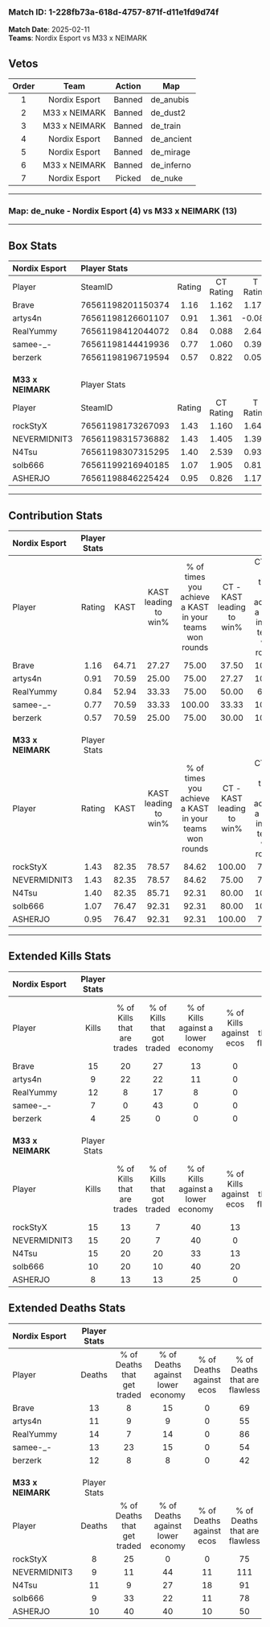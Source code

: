 ### Match ID: 1-228fb73a-618d-4757-871f-d11e1fd9d74f  
**Match Date**: 2025-02-11  
**Teams**: Nordix Esport vs M33 x NEIMARK  

## Vetos  

| Order | Team | Action | Map |
| :---: | :--: | :----: | --- |
| 1 | Nordix Esport | Banned | de_anubis |
| 2 | M33 x NEIMARK | Banned | de_dust2 |
| 3 | M33 x NEIMARK | Banned | de_train |
| 4 | Nordix Esport | Banned | de_ancient |
| 5 | Nordix Esport | Banned | de_mirage |
| 6 | M33 x NEIMARK | Banned | de_inferno |
| 7 | Nordix Esport | Picked | de_nuke |

---  

### **Map**: de_nuke - Nordix Esport (4) vs M33 x NEIMARK (13)  
---  

## Box Stats  

| **Nordix Esport** | Player Stats      |        |           |          |       |      |       |         |        |      |     |
| :- | :- | :-: | :-: | :-: | :-: | :-: | :-: | :-: | :-: | :-: | :-: |
| Player            | SteamID           | Rating | CT Rating | T Rating | KAST  | ADR  | Kills | Assists | Deaths | K/D  | HS% |
| Brave             | 76561198201150374 |  1.16  |   1.162   |  1.170   | 64.71 | 82.4 |  15   |    2    |   13   | 1.15 | 60  |
| artys4n           | 76561198126601107 |  0.91  |   1.361   |  -0.083  | 70.59 | 61.9 |   9   |    3    |   11   | 0.82 | 66  |
| RealYummy         | 76561198412044072 |  0.84  |   0.088   |  2.648   | 52.94 | 65.5 |  12   |    2    |   14   | 0.86 | 50  |
| samee-_-          | 76561198144419936 |  0.77  |   1.060   |  0.391   | 70.59 | 65.4 |   7   |    6    |   13   | 0.54 | 28  |
| berzerk           | 76561198196719594 |  0.57  |   0.822   |  0.056   | 70.59 | 39.5 |   4   |    6    |   12   | 0.33 | 25  |
|                   |                   |        |           |          |       |      |       |         |        |      |     |
|                   |                   |        |           |          |       |      |       |         |        |      |     |
|                   |                   |        |           |          |       |      |       |         |        |      |     |
| **M33 x NEIMARK** | Player Stats      |        |           |          |       |      |       |         |        |      |     |
| Player            | SteamID           | Rating | CT Rating | T Rating | KAST  | ADR  | Kills | Assists | Deaths | K/D  | HS% |
| rockStyX          | 76561198173267093 |  1.43  |   1.160   |  1.641   | 82.35 | 73.9 |  15   |    3    |   8    | 1.88 | 46  |
| NEVERMIDNIT3      | 76561198315736882 |  1.43  |   1.405   |  1.397   | 82.35 | 86.2 |  15   |    2    |   9    | 1.67 | 53  |
| N4Tsu             | 76561198307315295 |  1.40  |   2.539   |  0.931   | 82.35 | 93.4 |  15   |    4    |   11   | 1.36 | 53  |
| solb666           | 76561199216940185 |  1.07  |   1.905   |  0.814   | 76.47 | 64.9 |  10   |    3    |   9    | 1.11 | 60  |
| ASHERJO           | 76561198846225424 |  0.95  |   0.826   |  1.176   | 76.47 | 64.2 |   8   |    5    |   10   | 0.80 | 50  |
---  

## Contribution Stats  

| **Nordix Esport** | Player Stats |       |                      |                                                        |                           |                                                             |                          |                                                            |
| :- | :-: | :-: | :-: | :-: | :-: | :-: | :-: | :-: |
| Player            |    Rating    | KAST  | KAST leading to win% | % of times you achieve a KAST in your teams won rounds | CT - KAST leading to win% | CT - % of times you achieve a KAST in your teams won rounds | T - KAST leading to win% | T - % of times you achieve a KAST in your teams won rounds |
| Brave             |     1.16     | 64.71 |        27.27         |                         75.00                          |           37.50           |                           100.00                            |           0.00           |                            0.00                            |
| artys4n           |     0.91     | 70.59 |        25.00         |                         75.00                          |           27.27           |                           100.00                            |           0.00           |                            0.00                            |
| RealYummy         |     0.84     | 52.94 |        33.33         |                         75.00                          |           50.00           |                            66.67                            |          20.00           |                           100.00                           |
| samee-_-          |     0.77     | 70.59 |        33.33         |                         100.00                         |           33.33           |                           100.00                            |          33.33           |                           100.00                           |
| berzerk           |     0.57     | 70.59 |        25.00         |                         75.00                          |           30.00           |                           100.00                            |           0.00           |                            0.00                            |
|                   |              |       |                      |                                                        |                           |                                                             |                          |                                                            |
|                   |              |       |                      |                                                        |                           |                                                             |                          |                                                            |
|                   |              |       |                      |                                                        |                           |                                                             |                          |                                                            |
| **M33 x NEIMARK** | Player Stats |       |                      |                                                        |                           |                                                             |                          |                                                            |
| Player            |    Rating    | KAST  | KAST leading to win% | % of times you achieve a KAST in your teams won rounds | CT - KAST leading to win% | CT - % of times you achieve a KAST in your teams won rounds | T - KAST leading to win% | T - % of times you achieve a KAST in your teams won rounds |
| rockStyX          |     1.43     | 82.35 |        78.57         |                         84.62                          |          100.00           |                            75.00                            |          72.73           |                           88.89                            |
| NEVERMIDNIT3      |     1.43     | 82.35 |        78.57         |                         84.62                          |           75.00           |                            75.00                            |          80.00           |                           88.89                            |
| N4Tsu             |     1.40     | 82.35 |        85.71         |                         92.31                          |           80.00           |                           100.00                            |          88.89           |                           88.89                            |
| solb666           |     1.07     | 76.47 |        92.31         |                         92.31                          |           80.00           |                           100.00                            |          100.00          |                           88.89                            |
| ASHERJO           |     0.95     | 76.47 |        92.31         |                         92.31                          |          100.00           |                            75.00                            |          90.00           |                           100.00                           |
---  

## Extended Kills Stats  

| **Nordix Esport** | Player Stats |                            |                            |                                    |                         |                              |                                 |                                       |                    |           |
| :- | :-: | :-: | :-: | :-: | :-: | :-: | :-: | :-: | :-: | :-: |
| Player            |    Kills     | % of Kills that are trades | % of Kills that got traded | % of Kills against a lower economy | % of Kills against ecos | % of Kills that are flawless | % of Kills that are close duels | % of Kills that are assisted by flash | Pistol Round Kills | AWP Kills |
| Brave             |      15      |             20             |             27             |                 13                 |            0            |              73              |                7                |                   0                   |         3          |     0     |
| artys4n           |      9       |             22             |             22             |                 11                 |            0            |              67              |               11                |                   0                   |         1          |     0     |
| RealYummy         |      12      |             8              |             17             |                 8                  |            0            |              92              |                0                |                   8                   |         4          |     0     |
| samee-_-          |      7       |             0              |             43             |                 0                  |            0            |              57              |               14                |                   0                   |         0          |     0     |
| berzerk           |      4       |             25             |             0              |                 0                  |            0            |              50              |                0                |                   0                   |         1          |     2     |
|                   |              |                            |                            |                                    |                         |                              |                                 |                                       |                    |           |
|                   |              |                            |                            |                                    |                         |                              |                                 |                                       |                    |           |
|                   |              |                            |                            |                                    |                         |                              |                                 |                                       |                    |           |
| **M33 x NEIMARK** | Player Stats |                            |                            |                                    |                         |                              |                                 |                                       |                    |           |
| Player            |    Kills     | % of Kills that are trades | % of Kills that got traded | % of Kills against a lower economy | % of Kills against ecos | % of Kills that are flawless | % of Kills that are close duels | % of Kills that are assisted by flash | Pistol Round Kills | AWP Kills |
| rockStyX          |      15      |             13             |             7              |                 40                 |           13            |              27              |               20                |                   0                   |         2          |     0     |
| NEVERMIDNIT3      |      15      |             20             |             7              |                 40                 |            0            |              80              |                7                |                   0                   |         1          |     1     |
| N4Tsu             |      15      |             20             |             20             |                 33                 |           13            |              60              |                7                |                   0                   |         2          |     4     |
| solb666           |      10      |             20             |             10             |                 40                 |           20            |              60              |                0                |                  10                   |         2          |     0     |
| ASHERJO           |      8       |             13             |             13             |                 25                 |            0            |              75              |               13                |                   0                   |         0          |     0     |
## Extended Deaths Stats  

| **Nordix Esport** | Player Stats |                             |                                   |                          |                               |                            |                           |               |
| :- | :-: | :-: | :-: | :-: | :-: | :-: | :-: | :-: |
| Player            |    Deaths    | % of Deaths that get traded | % of Deaths against lower economy | % of Deaths against ecos | % of Deaths that are flawless | % of Deaths that are close | % of Deaths while blinded | Deaths to AWP |
| Brave             |      13      |              8              |                15                 |            0             |              69               |             15             |             0             |       0       |
| artys4n           |      11      |              9              |                 9                 |            0             |              55               |             9              |             0             |       2       |
| RealYummy         |      14      |              7              |                14                 |            0             |              86               |             7              |             7             |       0       |
| samee-_-          |      13      |             23              |                15                 |            0             |              54               |             8              |             0             |       1       |
| berzerk           |      12      |              8              |                 8                 |            0             |              42               |             8              |             0             |       2       |
|                   |              |                             |                                   |                          |                               |                            |                           |               |
|                   |              |                             |                                   |                          |                               |                            |                           |               |
|                   |              |                             |                                   |                          |                               |                            |                           |               |
| **M33 x NEIMARK** | Player Stats |                             |                                   |                          |                               |                            |                           |               |
| Player            |    Deaths    | % of Deaths that get traded | % of Deaths against lower economy | % of Deaths against ecos | % of Deaths that are flawless | % of Deaths that are close | % of Deaths while blinded | Deaths to AWP |
| rockStyX          |      8       |             25              |                 0                 |            0             |              75               |             0              |             0             |       0       |
| NEVERMIDNIT3      |      9       |             11              |                44                 |            11            |              111              |             0              |             0             |       0       |
| N4Tsu             |      11      |              9              |                27                 |            18            |              91               |             9              |             0             |       1       |
| solb666           |      9       |             33              |                22                 |            11            |              78               |             11             |             0             |       0       |
| ASHERJO           |      10      |             40              |                40                 |            10            |              50               |             10             |            10             |       1       |
